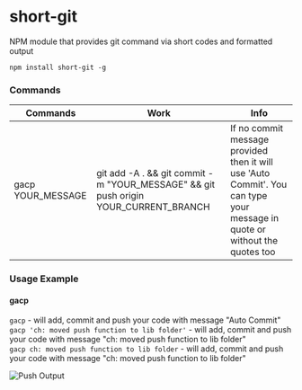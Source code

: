 # short-git
NPM module that provides git command via short codes and formatted output

`
npm install short-git -g
`

### Commands
| Commands | Work                                                                                | Info                                                         |
|----------|-------------------------------------------------------------------------------------|--------------------------------------------------------------|
| gacp YOUR_MESSAGE | git add -A . && git commit -m "YOUR_MESSAGE" && git push origin YOUR_CURRENT_BRANCH | If no commit message provided then it will use 'Auto Commit'. You can type your message in quote or without the quotes too |


### Usage Example
#### gacp
`gacp` - will add, commit and push your code with message "Auto Commit"\
`gacp 'ch: moved push function to lib folder'` - will add, commit and push your code with message "ch: moved push function to lib folder"\
`gacp ch: moved push function to lib folder` - will add, commit and push your code with message "ch: moved push function to lib folder"

![Push Output](https://i.imgur.com/0xoesfx.png)
